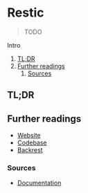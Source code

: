 # Restic

> TODO

Intro

<!-- Remove this line to uncomment if used
## Table of contents <!-- omit in toc -->

1. [TL;DR](#tldr)
1. [Further readings](#further-readings)
   1. [Sources](#sources)

## TL;DR

<!-- Uncomment if used
<details>
  <summary>Setup</summary>

```sh
```

</details>
-->

<!-- Uncomment if used
<details>
  <summary>Usage</summary>

```sh
```

</details>
-->

<!-- Uncomment if used
<details>
  <summary>Real world use cases</summary>

```sh
```

</details>
-->

## Further readings

- [Website]
- [Codebase]
- [Backrest]

### Sources

- [Documentation]

<!--
  Reference
  ═╬═Time══
  -->

<!-- In-article sections -->
<!-- Knowledge base -->
<!-- Files -->
<!-- Upstream -->
[Codebase]: https://github.com/restic/restic
[Documentation]: https://restic.readthedocs.io/en/stable/
[Website]: https://restic.net/

<!-- Others -->
[Backrest]: https://github.com/garethgeorge/backrest

